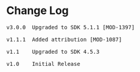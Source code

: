 # Change Log
<pre>
v3.0.0	Upgraded to SDK 5.1.1 [MOD-1397]

v1.1.1	Added attribution [MOD-1087]
	
v1.1	Upgraded to SDK 4.5.3

v1.0    Initial Release
